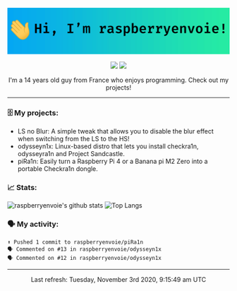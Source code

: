 ![header](https://raw.githubusercontent.com/raspberryenvoie/raspberryenvoie/master/header.gif)

<p align="center">
  <a href="mailto:raspberryenvoie@protonmail.com"><img src="https://img.shields.io/badge/-raspberryenvoie@protonmail.com-E43B39?logo=Gmail&logoColor=white&link=mailto:raspberryenvoie@protonmail.com"></a>
  <a href="https://www.reddit.com/user/raspberryenvoie"><img src="https://img.shields.io/badge/-u/raspberryenvoie-ff3312?logo=Reddit&logoColor=white&link=https://www.reddit.com/user/raspberryenvoie"></a>
</p>

<p align=center>I'm a 14 years old guy from France who enjoys programming. Check out my projects!</p>

---

### 🗄 My projects:
- LS no Blur: A simple tweak that allows you to disable the blur effect when switching from the LS to the HS!
- odysseyn1x: Linux-based distro that lets you install checkra1n, odysseyra1n and Project Sandcastle.
- piRa1n: Easily turn a Raspberry Pi 4 or a Banana pi M2 Zero into a portable Checkra1n dongle.

### 📈 Stats:
![raspberryenvoie's github stats](https://github-readme-stats.vercel.app/api?username=raspberryenvoie&show_icons=true)
![Top Langs](https://github-readme-stats.vercel.app/api/top-langs/?username=raspberryenvoie&layout=compact)

### 🗣 My activity:
```
⬆️ Pushed 1 commit to raspberryenvoie/piRa1n
🗣 Commented on #13 in raspberryenvoie/odysseyn1x
🗣 Commented on #12 in raspberryenvoie/odysseyn1x
```

------------
<p align="center">Last refresh: Tuesday, November 3rd 2020, 9:15:49 am UTC</p>
